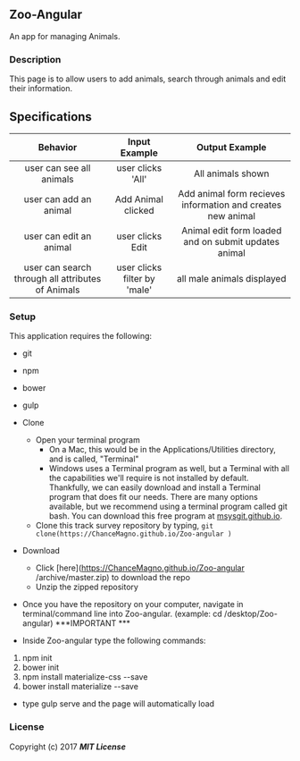 ## Zoo-Angular

An app for managing Animals.

### Description

This page is to allow users to add animals, search through animals and edit their information.

## Specifications

| Behavior                   | Input Example     | Output Example    |
|:---:|:---:|:---:|
|user can see all animals|user clicks 'All'|All animals shown|
|user can add an animal|Add Animal clicked|Add animal form recieves information and creates new animal|
|user can edit an animal|user clicks Edit|Animal edit form loaded and on submit updates animal|
|user can search through all attributes of Animals|user clicks filter by 'male'|all male animals displayed|

### Setup

This application requires the following:
* git
* npm
* bower
* gulp



* Clone
  * Open your terminal program
    * On a Mac, this would be in the Applications/Utilities directory, and is called, "Terminal"
    * Windows uses a Terminal program as well, but a Terminal with all the capabilities we'll require is not installed by default. Thankfully, we can easily download and install a Terminal program that does fit our needs.
There are many options available, but we recommend using a terminal program called git bash. You can download this free program at [msysgit.github.io](https://ChanceMagno.github.io/Zoo-Angular
).
  * Clone this track survey repository by typing, `git clone(https://ChanceMagno.github.io/Zoo-angular
)`
* Download
  * Click [here](https://ChanceMagno.github.io/Zoo-angular
/archive/master.zip) to download the repo
  * Unzip the zipped repository
* Once you have the repository on your computer, navigate in terminal/command line into Zoo-angular. (example: cd /desktop/Zoo-angular)
***IMPORTANT ***
* Inside Zoo-angular type the following commands:
1. npm init
2. bower init
3. npm install materialize-css --save
4. bower install materialize --save
* type gulp serve and the page will automatically load



### License


Copyright (c) 2017 **_MIT License_**
